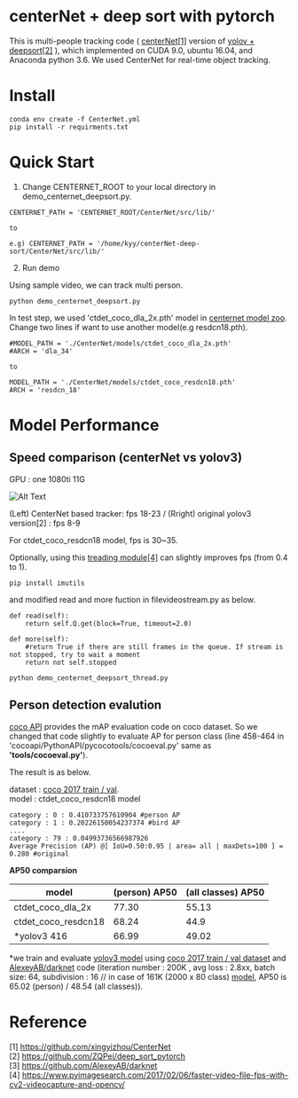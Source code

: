 # centerNet + deep sort with pytorch 

This is multi-people tracking code ( [centerNet[1]](https://github.com/xingyizhou/CenterNet) version of [yolov + deepsort[2]](https://github.com/ZQPei/deep_sort_pytorch) ), which implemented on CUDA 9.0, ubuntu 16.04, and Anaconda python 3.6. We used CenterNet for real-time object tracking.

# Install


```
conda env create -f CenterNet.yml
pip install -r requirments.txt
```


# Quick Start

1. Change CENTERNET_ROOT to your local directory in demo_centernet_deepsort.py.

```
CENTERNET_PATH = 'CENTERNET_ROOT/CenterNet/src/lib/'

to

e.g) CENTERNET_PATH = '/home/kyy/centerNet-deep-sort/CenterNet/src/lib/'
```


2. Run demo 

Using sample video, we can track multi person.   

```
python demo_centernet_deepsort.py
```

In test step, we used 'ctdet_coco_dla_2x.pth' model in [centernet model zoo](https://github.com/xingyizhou/CenterNet/blob/master/readme/MODEL_ZOO.md).   
Change two lines if want to use another model(e.g resdcn18.pth).

```
#MODEL_PATH = './CenterNet/models/ctdet_coco_dla_2x.pth'
#ARCH = 'dla_34'

to

MODEL_PATH = './CenterNet/models/ctdet_coco_resdcn18.pth'
ARCH = 'resdcn_18'
```


# Model Performance 
## Speed comparison (centerNet vs yolov3)

GPU : one 1080ti 11G

![Alt Text](https://github.com/kimyoon-young/centerNet-deep-sort/blob/master/centernet_vs_yolo3.gif)

(Left) CenterNet based tracker: fps 18-23  /  (Rright) original yolov3 version[2] : fps 8-9 

For ctdet_coco_resdcn18 model, fps is 30~35. 

Optionally, using this [treading module[4]](https://www.pyimagesearch.com/2017/02/06/faster-video-file-fps-with-cv2-videocapture-and-opencv/) can slightly improves fps (from 0.4 to 1).

```
pip install imutils
```

and modified read and more fuction in filevideostream.py as below.

```
def read(self):
	return self.Q.get(block=True, timeout=2.0)

def more(self):
	#return True if there are still frames in the queue. If stream is not stopped, try to wait a moment
	return not self.stopped

```

 

```
python demo_centernet_deepsort_thread.py
```

   
## Person detection evalution

[coco API](https://github.com/cocodataset/cocoapi) provides the mAP evaluation code on coco dataset. So we changed that code slightly to evaluate AP for person class (line 458-464 in 'cocoapi/PythonAPI/pycocotools/cocoeval.py' same as **'tools/cocoeval.py'**).

The result is as below.   

dataset : [coco 2017 train / val](http://cocodataset.org/#download).   
model : ctdet_coco_resdcn18 model   

```
category : 0 : 0.410733757610904 #person AP
category : 1 : 0.20226150054237374 #bird AP
....
category : 79 : 0.04993736566987926
Average Precision (AP) @[ IoU=0.50:0.95 | area= all | maxDets=100 ] = 0.280 #original
```    

**AP50 comparsion** 

| model  | (person) AP50 | (all classes) AP50 |
| ------------- | ------------- | ------------- |
| ctdet_coco_dla_2x | 77.30 | 55.13 |
| ctdet_coco_resdcn18 | 68.24 | 44.9 | 
| *yolov3 416 | 66.99 | 49.02 |  


*we train and evaluate [yolov3 model](https://drive.google.com/file/d/1PIGdBHmtUu3DKxBhqmW2gfj1ujLRzZcR/view?usp=sharing) using [coco 2017 train / val dataset](http://cocodataset.org/#download) and [AlexeyAB/darknet](https://github.com/AlexeyAB/darknet) code (iteration number : 200K , avg loss : 2.8xx, batch size: 64, subdivision : 16 // in case of 161K (2000 x 80 class) [model](https://drive.google.com/file/d/1izRyBvQ3gYiDZDtHT7PEaQMCgmAsq9XB/view?usp=sharing), AP50 is 65.02 (person) / 48.54 (all classes)). 



# Reference
[1] https://github.com/xingyizhou/CenterNet   
[2] https://github.com/ZQPei/deep_sort_pytorch   
[3] https://github.com/AlexeyAB/darknet   
[4] https://www.pyimagesearch.com/2017/02/06/faster-video-file-fps-with-cv2-videocapture-and-opencv/   



